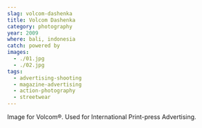 ```yaml
---
slag: volcom-dashenka
title: Volcom Dashenka
category: photography
year: 2009
where: bali, indonesia
catch: powered by
images:
  - ./01.jpg
  - ./02.jpg
tags:
  - advertising-shooting
  - magazine-advertising
  - action-photography
  - streetwear
---
```


Image for Volcom®.
Used for International Print-press Advertising.
